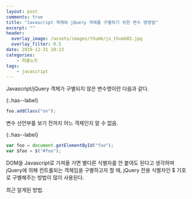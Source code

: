 ```yaml
---
layout: post
comments: true
title: "Javascript 객체와 jQuery 객체를 구별하기 위한 변수 명명법"
excerpt: ""
header:
  overlay_image: /assets/images/thumb/js_thumb02.jpg
  overlay_filter: 0.5
date: 2019-12-31 20:13
categories:
    - 퍼블노트
tags:
    - javascript
---
```

Javascript/jQuery 객체가 구별되지 않은 변수명이란 다음과 같다.

{:.has--label}
```javascript
foo.addClass("on");
```
변수 선언부를 보기 전까지 어느 객체인지 알 수 없음.

{:.has--label}
```javascript
var foo = document.getElementById("foo");
var $foo = $("#foo");
```
DOM을 Javascript로 가져올 거면 별다른 식별자를 안 붙여도 된다고 생각하며 jQuery에 의해 컨트롤되는 객체임을 구별하고자 할 때, jQuery 전용 식별자인 $ 기호로 구별해주는 방법이 많이 사용된다.

최근 알게된 방법.